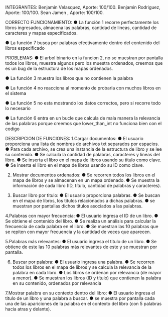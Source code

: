 INTEGRANTES:
  Benjamin Velasquez, Aporte: 100/100.
  Benjamin Rodriguez, Aporte: 100/100.
  Sean Jamen        , Aporte: 100/100.


CORRECTO FUNCIONAMIENTO:
● La función 1 recorre perfectamente los libros ingresados, almacena las palabras, cantidad de lineas, cantidad de caracteres y  mapas especificados.

● La función 7 busca por palabras efectivamente dentro del contenido del libros especificado

PROBLEMAS:
● El arbol binario en la funcion 2, no se muestran por pantalla todos los libros, muestra algunos pero los muestra ordenados, creemos que es un bug de la estructura de los mapas ordenados.

● La función 3 muestra los libros que no contienen la palabra

● La función 4 no reacciona al momento de probarla con muchos libros en el sistema 

● La función 5 no esta mostrando los datos correctos, pero si recorre todo lo necesario

● La función 6 entra en un bucle que calcula de mala manera la relevancia de las palabras porque creemos que lower_than_int no funciona bien con el codigo


DESCRIPCION DE FUNCIONES:
1.Cargar documentos:
  ● El usuario proporciona una lista de nombres de archivos txt separados por
  espacios.
  ● Para cada archivo, se crea una instancia de la estructura de libro y se lee su
  contenido.
  ● Se calcula la cantidad de palabras, caracteres y lineas del libro.
  ● Se inserta el libro en el mapa de libros usando su titulo como clave.
  ● Se inserta el libro en el mapa de libros usando su ID como clave.
  
2. Mostrar documentos ordenados:
  ● Se recorren todos los libros en el mapa de libros y se almacenan en un mapa ordenado.
  ● Se muestra la información de cada libro (ID, título, cantidad de palabras y
  caracteres).
  
3. Buscar libro por titulo:
 ● El usuario proporciona palabras.
 ● Se buscan en el mapa de libros, los titulos relacionados a dichas palabras.
 ● se muestran por pantallas dichos titulos asociados a las palabras.
 
4.Palabras con mayor frecuencia:
  ● El usuario ingresa el ID de un libro.
  ● Se obtiene el contenido del libro.
  ● Se realiza un análisis para calcular la frecuencia de cada palabra en el libro.
  ● Se muestran las 10 palabras que se repiten con mayor frecuencia y la
  cantidad de veces que aparecen.
  
5.Palabras más relevantes:
   ● El usuario ingresa el titulo de un libro.
   ● Se obtiene de este las 10 palabras más relevantes de este y se muestran por pantalla.
   
6. Buscar por palabra:
  ● El usuario ingresa una palabra.
  ● Se recorren todos los libros en el mapa de libros y se calcula la relevancia de
  la palabra en cada libro.
  ● Los libros se ordenan por relevancia (de mayor a menor).
  ● Se muestran los libros (ID y título) que contienen la palabra en su contenido,
  ordenados por relevancia
  
7.Mostrar palabra en su contexto dentro del libro:
  ● El usuario ingresa el titulo de un libro y una palabra a buscar.
  ● se muestra por pantalla cada una de las apariciones de la palabra en el contexto del libro (con 5 palabras hacia atras y delante).
   